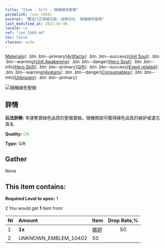 ```yaml
---
title: "Item - Gift - 隨機綠色聖徽"
permalink: /con_1969/
excerpt: "魔法门之英雄无敌：战争纪元  隨機綠色聖徽"
last_modified_at: 2021-07-06
locale: cn
ref: "con_1969.md"
toc: false
classes: wide
---
```

 [Materials](/ItemsCN/){: .btn .btn--primary}[Artifacts](/ItemsCN/Artifacts/){: .btn .btn--success}[Unit Soul](/ItemsCN/UnitSoul/){: .btn .btn--warning}[Unit Awakening](/ItemsCN/UnitAwakening/){: .btn .btn--danger}[Hero Soul](/ItemsCN/HeroSoul/){: .btn .btn--info}[Hero Skill](/ItemsCN/HeroSkill/){: .btn .btn--primary}[Gift](/ItemsCN/Gift/){: .btn .btn--success}[Event related](/ItemsCN/Events/){: .btn .btn--warning}[Avatars](/ItemsCN/Avatars/){: .btn .btn--danger}[Consumables](/ItemsCN/Consumables/){: .btn .btn--info}[Unknown](/ItemsCN/Unknown/){: .btn .btn--primary}

 ![隨機綠色聖徽](/images/t/shenghui_4.png)

## 詳情
 **玩法詳解:** 幸運奪寶綠色品質的聖徽寶箱，隨機開啟可獲得綠色品質的嫉妒或遺忘真名

 **Quality:** <span style="color: #32CD32">OK</span>

 **Type:** Gift

## Gather

  None

## This item contains:

 **Required Level to open:** 1

 2 You would get **1** item  from:

  | Nr | Amount |     Item    | Drop Rate,% |
  |:---|:-------|:------------|:---------:|
  | 1 |  **1x** | [嫉妒](/cn/Emblem/Jealousy/) | 50 | 
  | 2 | UNKNOWN_EMBLEM_10402 | 50 | 
